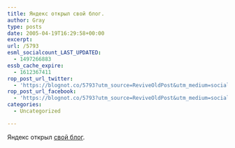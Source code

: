 ```yaml
---
title: Яндекс открыл свой блог.
author: Gray
type: posts
date: 2005-04-19T16:29:58+00:00
excerpt:
url: /5793
esml_socialcount_LAST_UPDATED:
  - 1497266883
essb_cache_expire:
  - 1612367411
rop_post_url_twitter:
  - 'https://blognot.co/5793?utm_source=ReviveOldPost&utm_medium=social&utm_campaign=ReviveOldPost'
rop_post_url_facebook:
  - 'https://blognot.co/5793?utm_source=ReviveOldPost&utm_medium=social&utm_campaign=ReviveOldPost'
categories:
  - Uncategorized

---
```








Яндекс открыл <a href="http://company.yandex.ru/blog/" target="_blank">свой блог</a>.